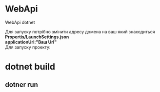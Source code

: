 # WebApi
WebApi dotnet
<div>Для запуску потрібно змінити адресу домена на ваш який знаходиться  <b>Propertis/LaunchSettings.json</b></div>
<b>applicationUrl:"Ваш Url"</b>
<div>Для запуску проекту:<div>
<h1>dotnet build</h2>
<h2>dotner run</h2>